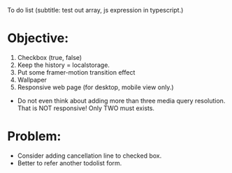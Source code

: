 To do list (subtitle: test out array, js expression in typescript.)

# Objective:
1. Checkbox (true, false)
2. Keep the history = localstorage.
3. Put some framer-motion transition effect
4. Wallpaper
5. Responsive web page (for desktop, mobile view only.)
- Do not even think about adding more than three media query resolution. That is NOT responsive! Only TWO must exists. 

# Problem:
- Consider adding cancellation line to checked box. 
- Better to refer another todolist form.